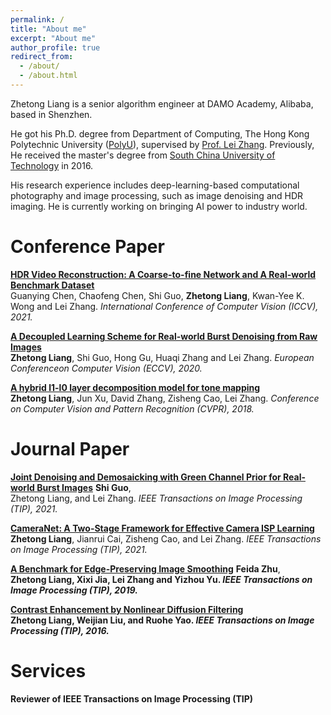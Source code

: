 ```yaml
---
permalink: /
title: "About me"
excerpt: "About me"
author_profile: true
redirect_from: 
  - /about/
  - /about.html
---
```


<!-- <p align="center">
  <img src="https://caozhangjie.github.io/files/caozhangjie_img.jpg?raw=true" alt="Photo" style="width: 450px;"/> 
</p> -->

Zhetong Liang is a senior algorithm engineer at DAMO Academy, Alibaba, based in Shenzhen.

He got his Ph.D. degree from Department of Computing, The Hong Kong Polytechnic University ([PolyU](https://www.comp.polyu.edu.hk/)), supervised by [Prof. Lei Zhang](https://scholar.google.co.uk/citations?user=tAK5l1IAAAAJ&hl=en&oi=ao). Previously, He received the master's degree from [South China University of Technology](http://www.scut.edu.cn/) in 2016.

His research experience includes deep-learning-based computational photography and image processing, such as image denoising and HDR imaging. He is currently working on bringing AI power to industry world.


<h1>Conference Paper</h1>

<b>[HDR Video Reconstruction: A Coarse-to-fine Network and A Real-world Benchmark Dataset](https://arxiv.org/pdf/2103.14943.pdf)</b> 
<br> Guanying Chen, Chaofeng Chen, Shi Guo, <b>Zhetong Liang</b>, Kwan-Yee K. Wong and Lei Zhang. <i>International Conference of Computer Vision (ICCV), 2021.</i> 

<b>[A Decoupled Learning Scheme for Real-world Burst Denoising from Raw Images](https://www.ecva.net/papers/eccv_2020/papers_ECCV/papers/123700154.pdf)</b> 
<br> <b>Zhetong Liang</b>, Shi Guo, Hong Gu, Huaqi Zhang and Lei Zhang. <i>European Conferenceon Computer Vision (ECCV), 2020.</i>  

<b>[A hybrid l1-l0 layer decomposition model for tone mapping](https://openaccess.thecvf.com/content_cvpr_2018/papers/Liang_A_Hybrid_l1-l0_CVPR_2018_paper.pdf)</b> <br> <b>Zhetong Liang</b>, Jun Xu, David Zhang, Zisheng Cao, Lei Zhang. <i>Conference on Computer Vision and Pattern Recognition (CVPR), 2018.</i> 

<h1>Journal Paper</h1>

<b>[Joint Denoising and Demosaicking with Green Channel Prior for Real-world Burst Images](http://www4.comp.polyu.edu.hk/~cslzhang/paper/JDD-TIP.pdf)</b> 
<b>Shi Guo</b>, <br> Zhetong Liang, and Lei Zhang. <i> IEEE Transactions on Image Processing (TIP), 2021.</i> 

<b>[CameraNet: A Two-Stage Framework for Effective Camera ISP Learning](http://www4.comp.polyu.edu.hk/~cslzhang/paper/CameraNet.pdf)</b> 
<br> <b>Zhetong Liang</b>, Jianrui Cai, Zisheng Cao, and Lei Zhang. <i> IEEE Transactions on Image Processing (TIP), 2021.</i> 

<b>[A Benchmark for Edge-Preserving Image Smoothing](http://www4.comp.polyu.edu.hk/~cslzhang/paper/19_TIP_EPS.pdf)</b> 
<b>Feida Zhu</b>, <br> <b>Zhetong Liang, Xixi Jia, Lei Zhang and Yizhou Yu. <i> IEEE Transactions on Image Processing (TIP), 2019.</i> 

<b>[Contrast Enhancement by Nonlinear Diffusion Filtering](https://ieeexplore.ieee.org/abstract/document/7352346?casa_token=onQrFrq2FtgAAAAA:gZUxh5HyKZKZbCnR975tBEuKmXnQ-WXt3A7F2abX7-9mvrlkxxmYTJSJFWTE7GrM0TjGK5uqFQ)</b> 
<br> <b>Zhetong Liang</b>, Weijian Liu, and Ruohe Yao. <i> IEEE Transactions on Image Processing (TIP), 2016.</i> 

<h1>Services</h1>

Reviewer of IEEE Transactions on Image Processing (TIP)
